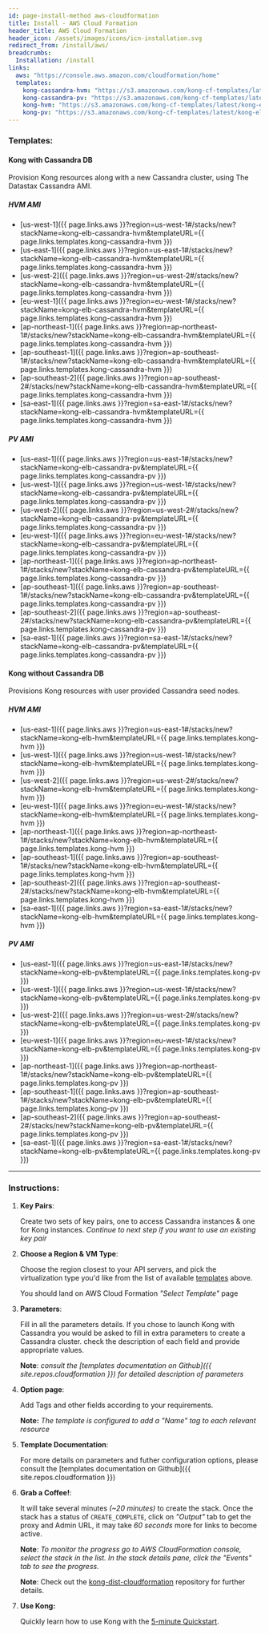 ```yaml
---
id: page-install-method aws-cloudformation
title: Install - AWS Cloud Formation
header_title: AWS Cloud Formation
header_icon: /assets/images/icons/icn-installation.svg
redirect_from: /install/aws/
breadcrumbs:
  Installation: /install
links:
  aws: "https://console.aws.amazon.com/cloudformation/home"
  templates:
    kong-cassandra-hvm: "https://s3.amazonaws.com/kong-cf-templates/latest/kong-elb-cassandra-hvm.template"
    kong-cassandra-pv: "https://s3.amazonaws.com/kong-cf-templates/latest/kong-elb-cassandra-pv.template "
    kong-hvm: "https://s3.amazonaws.com/kong-cf-templates/latest/kong-elb-hvm.template"
    kong-pv: "https://s3.amazonaws.com/kong-cf-templates/latest/kong-elb-pv.template"
---
```


### Templates:

#### Kong with Cassandra DB

Provision Kong resources along with a new Cassandra cluster, using The Datastax Cassandra AMI.

##### HVM AMI

- [us-west-1]({{ page.links.aws }}?region=us-west-1#/stacks/new?stackName=kong-elb-cassandra-hvm&templateURL={{ page.links.templates.kong-cassandra-hvm }})
- [us-east-1]({{ page.links.aws }}?region=us-east-1#/stacks/new?stackName=kong-elb-cassandra-hvm&templateURL={{ page.links.templates.kong-cassandra-hvm }})
- [us-west-2]({{ page.links.aws }}?region=us-west-2#/stacks/new?stackName=kong-elb-cassandra-hvm&templateURL={{ page.links.templates.kong-cassandra-hvm }})
- [eu-west-1]({{ page.links.aws }}?region=eu-west-1#/stacks/new?stackName=kong-elb-cassandra-hvm&templateURL={{ page.links.templates.kong-cassandra-hvm }})
- [ap-northeast-1]({{ page.links.aws }}?region=ap-northeast-1#/stacks/new?stackName=kong-elb-cassandra-hvm&templateURL={{ page.links.templates.kong-cassandra-hvm }})
- [ap-southeast-1]({{ page.links.aws }}?region=ap-southeast-1#/stacks/new?stackName=kong-elb-cassandra-hvm&templateURL={{ page.links.templates.kong-cassandra-hvm }})
- [ap-southeast-2]({{ page.links.aws }}?region=ap-southeast-2#/stacks/new?stackName=kong-elb-cassandra-hvm&templateURL={{ page.links.templates.kong-cassandra-hvm }})
- [sa-east-1]({{ page.links.aws }}?region=sa-east-1#/stacks/new?stackName=kong-elb-cassandra-hvm&templateURL={{ page.links.templates.kong-cassandra-hvm }})

##### PV AMI

- [us-east-1]({{ page.links.aws }}?region=us-east-1#/stacks/new?stackName=kong-elb-cassandra-pv&templateURL={{ page.links.templates.kong-cassandra-pv }})
- [us-west-1]({{ page.links.aws }}?region=us-west-1#/stacks/new?stackName=kong-elb-cassandra-pv&templateURL={{ page.links.templates.kong-cassandra-pv }})
- [us-west-2]({{ page.links.aws }}?region=us-west-2#/stacks/new?stackName=kong-elb-cassandra-pv&templateURL={{ page.links.templates.kong-cassandra-pv }})
- [eu-west-1]({{ page.links.aws }}?region=eu-west-1#/stacks/new?stackName=kong-elb-cassandra-pv&templateURL={{ page.links.templates.kong-cassandra-pv }})
- [ap-northeast-1]({{ page.links.aws }}?region=ap-northeast-1#/stacks/new?stackName=kong-elb-cassandra-pv&templateURL={{ page.links.templates.kong-cassandra-pv }})
- [ap-southeast-1]({{ page.links.aws }}?region=ap-southeast-1#/stacks/new?stackName=kong-elb-cassandra-pv&templateURL={{ page.links.templates.kong-cassandra-pv }})
- [ap-southeast-2]({{ page.links.aws }}?region=ap-southeast-2#/stacks/new?stackName=kong-elb-cassandra-pv&templateURL={{ page.links.templates.kong-cassandra-pv }})
- [sa-east-1]({{ page.links.aws }}?region=sa-east-1#/stacks/new?stackName=kong-elb-cassandra-pv&templateURL={{ page.links.templates.kong-cassandra-pv }})

#### Kong without Cassandra DB

Provisions Kong resources with user provided Cassandra seed nodes.

##### HVM AMI

- [us-east-1]({{ page.links.aws }}?region=us-east-1#/stacks/new?stackName=kong-elb-hvm&templateURL={{ page.links.templates.kong-hvm }})
- [us-west-1]({{ page.links.aws }}?region=us-west-1#/stacks/new?stackName=kong-elb-hvm&templateURL={{ page.links.templates.kong-hvm }})
- [us-west-2]({{ page.links.aws }}?region=us-west-2#/stacks/new?stackName=kong-elb-hvm&templateURL={{ page.links.templates.kong-hvm }})
- [eu-west-1]({{ page.links.aws }}?region=eu-west-1#/stacks/new?stackName=kong-elb-hvm&templateURL={{ page.links.templates.kong-hvm }})
- [ap-northeast-1]({{ page.links.aws }}?region=ap-northeast-1#/stacks/new?stackName=kong-elb-hvm&templateURL={{ page.links.templates.kong-hvm }})
- [ap-southeast-1]({{ page.links.aws }}?region=ap-southeast-1#/stacks/new?stackName=kong-elb-hvm&templateURL={{ page.links.templates.kong-hvm }})
- [ap-southeast-2]({{ page.links.aws }}?region=ap-southeast-2#/stacks/new?stackName=kong-elb-hvm&templateURL={{ page.links.templates.kong-hvm }})
- [sa-east-1]({{ page.links.aws }}?region=sa-east-1#/stacks/new?stackName=kong-elb-hvm&templateURL={{ page.links.templates.kong-hvm }})

##### PV AMI

- [us-east-1]({{ page.links.aws }}?region=us-east-1#/stacks/new?stackName=kong-elb-pv&templateURL={{ page.links.templates.kong-pv }})
- [us-west-1]({{ page.links.aws }}?region=us-west-1#/stacks/new?stackName=kong-elb-pv&templateURL={{ page.links.templates.kong-pv }})
- [us-west-2]({{ page.links.aws }}?region=us-west-2#/stacks/new?stackName=kong-elb-pv&templateURL={{ page.links.templates.kong-pv }})
- [eu-west-1]({{ page.links.aws }}?region=eu-west-1#/stacks/new?stackName=kong-elb-pv&templateURL={{ page.links.templates.kong-pv }})
- [ap-northeast-1]({{ page.links.aws }}?region=ap-northeast-1#/stacks/new?stackName=kong-elb-pv&templateURL={{ page.links.templates.kong-pv }})
- [ap-southeast-1]({{ page.links.aws }}?region=ap-southeast-1#/stacks/new?stackName=kong-elb-pv&templateURL={{ page.links.templates.kong-pv }})
- [ap-southeast-2]({{ page.links.aws }}?region=ap-southeast-2#/stacks/new?stackName=kong-elb-pv&templateURL={{ page.links.templates.kong-pv }})
- [sa-east-1]({{ page.links.aws }}?region=sa-east-1#/stacks/new?stackName=kong-elb-pv&templateURL={{ page.links.templates.kong-pv }})

----

### Instructions:

1. **Key Pairs**:

    Create two sets of key pairs, one to access Cassandra instances & one for Kong instances. *Continue to next step if you want to use an existing key pair*

3. **Choose a Region & VM Type**:

    Choose the region closest to your API servers, and pick the virtualization type you'd like from the list of available [templates](#templates) above.

    You should land on AWS Cloud Formation *"Select Template"* page

4. **Parameters**:

    Fill in all the parameters details. If you chose to launch Kong with Cassandra you would be asked to fill in extra parameters to create a Cassandra cluster. check the description of each field and provide appropriate values.

    **Note**: *consult the [templates documentation on Github]({{ site.repos.cloudformation }}) for detailed description of parameters*

5. **Option page**:

    Add Tags and other fields according to your requirements.

    **Note:** *The template is configured to add a "Name" tag to each relevant resource*

5. **Template Documentation**:

    For more details on parameters and futher configuration options, please consult the [templates documentation on Github]({{ site.repos.cloudformation }})

6. **Grab a Coffee!**:

    It will take several minutes *(~20 minutes)* to create the stack. Once the stack has a status of `CREATE_COMPLETE`, click on *"Output"* tab to get the proxy and Admin URL, it may take *60 seconds* more for links to become active.

    **Note**: *To monitor the progress go to AWS CloudFormation console, select the stack in the list. In the stack details pane, click the "Events" tab to see the progress.*

    <div class="alert alert-warning">
      <div class="text-center">
        <strong>Note</strong>: Check out the <a href="{{ site.repos.cloudformation }}">kong-dist-cloudformation</a> repository for further details.
      </div>
    </div>

7. **Use Kong:**

    Quickly learn how to use Kong with the [5-minute Quickstart](/docs/latest/getting-started/quickstart).
